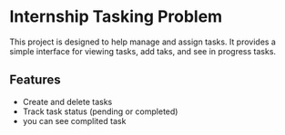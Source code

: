 # Internship Tasking Problem

This project is designed to help manage and assign tasks. It provides a simple interface for viewing tasks, add taks, and see in progress tasks.

## Features

- Create and delete tasks
- Track task status (pending or completed)
- you can see complited task
